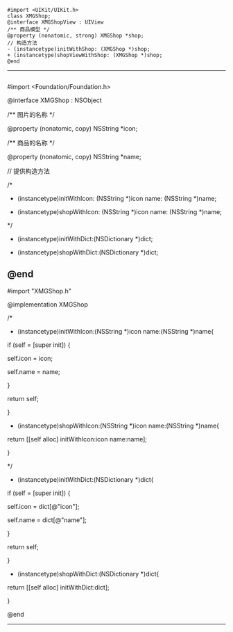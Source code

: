```
#import <UIKit/UIKit.h>
class XMGShop;
@interface XMGShopView : UIView
/** 商品模型 */
@property (nonatomic, strong) XMGShop *shop;
// 构造方法
- (instancetype)initWithShop: (XMGShop *)shop;
+ (instancetype)shopViewWithShop: (XMGShop *)shop;
@end
```
---
```
```
#import <Foundation/Foundation.h>

@interface XMGShop : NSObject

/** 图片的名称 */

@property (nonatomic, copy) NSString *icon;

/** 商品的名称 */

@property (nonatomic, copy) NSString *name;

// 提供构造方法

/*

- (instancetype)initWithIcon: (NSString *)icon name: (NSString *)name;

+ (instancetype)shopWithIcon: (NSString *)icon name: (NSString *)name;

 */

- (instancetype)initWithDict:(NSDictionary *)dict;

+ (instancetype)shopWithDict:(NSDictionary *)dict;

@end
----------------------------------------------------
#import "XMGShop.h"

@implementation XMGShop

/*

- (instancetype)initWithIcon:(NSString *)icon name:(NSString *)name{

 if (self = [super init]) {

 self.icon = icon;

 self.name = name;

 }

 return self;

}

+ (instancetype)shopWithIcon:(NSString *)icon name:(NSString *)name{

 return [[self alloc] initWithIcon:icon name:name];

}

 */

- (instancetype)initWithDict:(NSDictionary *)dict{

 if (self = [super init]) {

 self.icon = dict[@"icon"];

 self.name = dict[@"name"];

 }

 return self;

}

+ (instancetype)shopWithDict:(NSDictionary *)dict{

 return [[self alloc] initWithDict:dict];

}

@end



---

```


```


